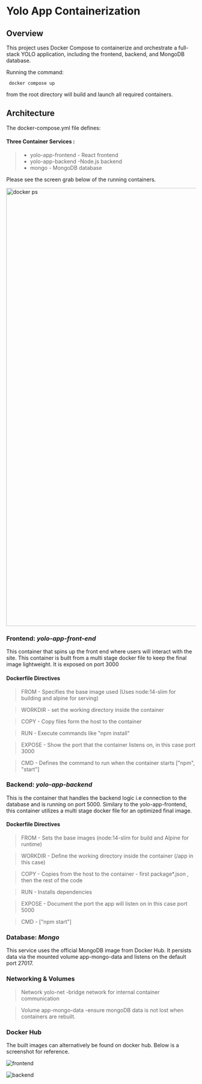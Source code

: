  # Yolo App Containerization

 ## Overview

 This project uses Docker Compose to containerize and orchestrate a full-stack YOLO application, including the frontend, backend, and MongoDB database.

 Running the command:

     docker compose up

 from the root directory will build and launch all required containers.

 ## Architecture

 The docker-compose.yml file defines:

 #### Three Container Services :
 > - yolo-app-frontend - React frontend
 > - yolo-app-backend -Node.js backend
 > - mongo - MongoDB database

Please see the screen grab below of the running containers.

<img width="1164" alt="docker ps" src="https://github.com/user-attachments/assets/47b2bfbb-c343-4969-9ebe-50a627175019" />


### Frontend:  *yolo-app-front-end* 

This  container that spins up the front end where users will interact with the site. This container is built from a multi stage docker file to keep the final image lightweight. It is exposed on port 3000

#### Dockerfile Directives 

> FROM - Specifies the base image used (Uses node:14-slim for building and alpine for serving)

> WORKDIR - set the working directory inside the container

> COPY - Copy files form the host to the container

> RUN - Execute commands like "npm install"

> EXPOSE - Show the port that the container listens on, in this case port 3000

> CMD - Defines the command to run when the container starts ["npm", "start"]


### Backend:  *yolo-app-backend*

This is the container that handles the backend logic  i.e connection to the database and is running on port 5000. Similary to the yolo-app-frontend, this container utilizes a multi stage docker file for an optimized final image.

#### Dockerfile Directives 

> FROM - Sets the base images (node:14-slim for build and Alpine for runtime)

> WORKDIR - Define the working directory inside the container (/app in this case)

> COPY - Copies from the host to the container - first package*.json , then the rest of the code

> RUN - Installs dependencies

> EXPOSE - Document the port the app will listen on in this case port 5000

> CMD - ["npm start"]

### Database:  *Mongo*

This service uses the official MongoDB image from Docker Hub. It persists data via the mounted volume app-mongo-data and listens on the default port 27017.

### Networking & Volumes

> Network  yolo-net -bridge network for internal container communication

> Volume  app-mongo-data -ensure mongoDB data is not lost when containers are rebuilt.

### Docker Hub

The built images can alternatively be found on docker hub. Below is a screenshot for reference.

![frontend](https://github.com/user-attachments/assets/515d2908-e89b-4980-b1af-d5ddcdc5a2f1)

![backend](https://github.com/user-attachments/assets/619f39ae-0314-45f2-b096-bbb44716939b)



